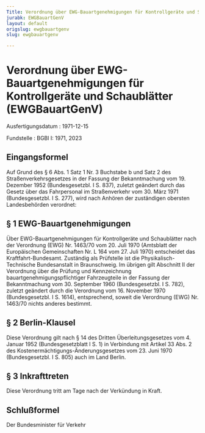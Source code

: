 ```yaml
---
Title: Verordnung über EWG-Bauartgenehmigungen für Kontrollgeräte und Schaublätter
jurabk: EWGBauartGenV
layout: default
origslug: ewgbauartgenv
slug: ewgbauartgenv

---
```


# Verordnung über EWG-Bauartgenehmigungen für Kontrollgeräte und Schaublätter (EWGBauartGenV)

Ausfertigungsdatum
:   1971-12-15

Fundstelle
:   BGBl I: 1971, 2023



## Eingangsformel

Auf Grund des § 6 Abs. 1 Satz 1 Nr. 3 Buchstabe b und Satz 2 des
Straßenverkehrsgesetzes in der Fassung der Bekanntmachung vom 19.
Dezember 1952 (Bundesgesetzbl. I S. 837), zuletzt geändert durch das
Gesetz über das Fahrpersonal im Straßenverkehr vom 30. März 1971
(Bundesgesetzbl. I S. 277), wird nach Anhören der zuständigen obersten
Landesbehörden verordnet:


## § 1 EWG-Bauartgenehmigungen

Über EWG-Bauartgenehmigungen für Kontrollgeräte und Schaublätter nach
der Verordnung (EWG) Nr. 1463/70 vom 20. Juli 1970 (Amtsblatt der
Europäischen Gemeinschaften Nr. L 164 vom 27. Juli 1970) entscheidet
das Kraftfahrt-Bundesamt. Zuständig als Prüfstelle ist die
Physikalisch-Technische Bundesanstalt in Braunschweig. Im übrigen gilt
Abschnitt II der Verordnung über die Prüfung und Kennzeichnung
bauartgenehmigungspflichtiger Fahrzeugteile in der Fassung der
Bekanntmachung vom 30. September 1960 (Bundesgesetzbl. I S. 782),
zuletzt geändert durch die Verordnung vom
16\. November 1970 (Bundesgesetzbl. I S. 1614), entsprechend, soweit
die Verordnung (EWG) Nr. 1463/70 nichts anderes bestimmt.


## § 2 Berlin-Klausel

Diese Verordnung gilt nach § 14 des Dritten Überleitungsgesetzes vom
4\. Januar 1952 (Bundesgesetzblatt I S. 1) in Verbindung mit Artikel 33
Abs. 2 des Kostenermächtigungs-Änderungsgesetzes vom 23. Juni 1970
(Bundesgesetzbl. I S. 805) auch im Land Berlin.


## § 3 Inkrafttreten

Diese Verordnung tritt am Tage nach der Verkündung in Kraft.


## Schlußformel

Der Bundesminister für Verkehr

